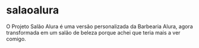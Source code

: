 # salaoalura
O Projeto Salão Alura é uma versão personalizada da Barbearia Alura, agora transformada em um salão de beleza porque achei que teria mais a ver comigo.
